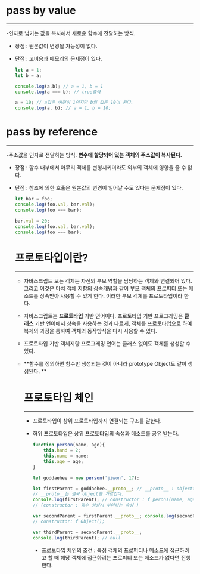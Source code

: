 #  pass by value

----

-인자로 넘기는 값을 복사해서 새로운 함수에 전달하는 방식.

- 장점 : 원본값이 변경될 가능성이 없다.

- 단점 : 고비용과 메모리의 문제점이 있다.

  ```javascript
  let a = 1;
  let b = a;
  
  console.log(a,b); // a = 1, b = 1
  console.log(a === b); // true출력
  
  a = 10; // a값은 여전히 1이지만 b의 값은 10이 된다.
  console.log(a, b); // a = 1, b = 10;
  ```

  

# pass by reference

----

-주소값을 인자로 전달하는 방식. **변수에 할당되어 있는 객체의 주소값이 복사된다.**

- 장점 : 함수 내부에서 아무리 객체를 변형시키더라도 외부의 객체에 영향을 줄 수 없다.

- 단점 : 참조에 의한 호출은 원본값의 변경이 일어날 수도 있다는 문제점이 있다.

  ```javascript
  let bar = foo;
  console.log(foo.val, bar.val);
  console.log(foo === bar);
  
  bar.val = 20;
  console.log(foo.val, bar.val);
  console.log(foo === bar);
  ```

  # 프로토타입이란?

  ----

  - 자바스크립트 모든 객체는 자신의 부모 역할을 담당하는 객체와 연결되어 있다. 그리고 이것은 마치 객체 지향의 상속개념과 같이 부모 객체의 프로퍼티 또는 메소드를 상속받아 사용할 수 있게 한다. 이러한 부모 객체를 프로토타입이라 한다.

  - 자바스크립트는 **프로토타입** 기반 언어이다. 프로토타입 기반 프로그래밍은 **클래스** 기반 언어에서 상속을 사용하는 것과 다르게, 객체를 프로토타입으로 하여 복제의 과정을 통하여 객체의 동작방식을 다시 사용할 수 있다.

  - 프로토타입 기반 객체지향 프로그래밍 언어는 클래스 없이도 객체를 생성할 수 있다.

  - **함수를 정의하면 함수만 생성되는 것이 아니라 prototype Object도 같이 생성된다. ** 

    # 프로토타입 체인

    ----

    - 프로토타입이 상위 프로토타입까지 연결되는 구조를 말한다.

    - 하위 프로토타입은 상위 프로토타입의 속성과 메소드를 공유 받는다.
  
      ```javascript
      function person(name, age){
          this.hand = 2;
          this.name = name;
          this.age = age;
      }
      
      let goddaehee = new person('jiwon', 17);
      
      let firstParent = goddaehee.__proto__; // __proto__ : object와 함수 모두 갖고있는 속성.
      // __proto__는 결국 object를 가르킨다.
      console.log(firstParent); // constructor : f perons(name, age) 
      // (constructor : 함수 생성시 부여하는 속성 )
      
      var secondParent = firstParent.__proto__; console.log(secondParent); 
      // constructor: f Object(); 
      
      var thirdParent = secondParent.__proto__; 
      console.log(thirdParent); // null
      ```
    
      - 프로토타입 체인의 조건 : 특정 객체의 프로퍼티나 메소드에 접근하려고 할 때 해당 객체에 접근하려는 프로퍼티 또는 메소드가 없다면 진행한다.
    
    